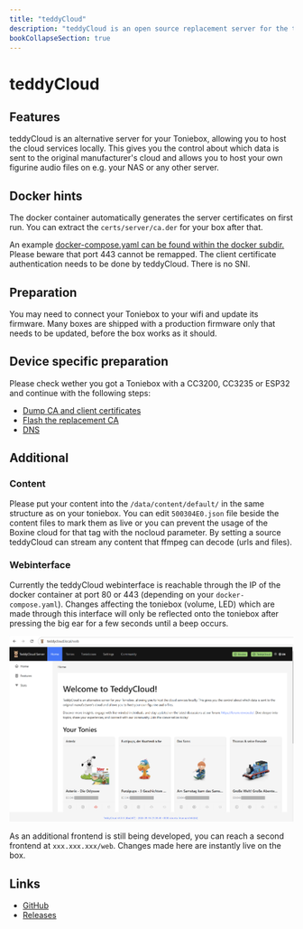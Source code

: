 ```yaml
---
title: "teddyCloud"
description: "teddyCloud is an open source replacement server for the tonies cloud."
bookCollapseSection: true
---
```

# teddyCloud

## Features
teddyCloud is an alternative server for your Toniebox, allowing you to host the cloud services locally.
This gives you the control about which data is sent to the original manufacturer's cloud and allows you
to host your own figurine audio files on e.g. your NAS or any other server.

## Docker hints
The docker container automatically generates the server certificates on first run. You can extract the ```certs/server/ca.der``` for your box after that. 

An example [docker-compose.yaml can be found within the docker subdir.](https://github.com/toniebox-reverse-engineering/teddycloud/blob/master/docker/docker-compose.yaml)
Please beware that port 443 cannot be remapped. The client certificate authentication needs to be done by teddyCloud. There is no SNI.

## Preparation
You may need to connect your Toniebox to your wifi and update its firmware. Many boxes are shipped with a production firmware only that needs to be updated, before the box works as it should.

## Device specific preparation
Please check wether you got a Toniebox with a CC3200, CC3235 or ESP32 and continue with the following steps:
* [Dump CA and client certificates](dump-certs)
* [Flash the replacement CA](flash-ca)
* [DNS](dns)

## Additional

### Content
Please put your content into the ```/data/content/default/``` in the same structure as on your toniebox. You can edit ```500304E0.json``` file beside the content files to mark them as live or you can prevent the usage of the Boxine cloud for that tag with the nocloud parameter. By setting a source teddyCloud can stream any content that ffmpeg can decode (urls and files).

### Webinterface
Currently the teddyCloud webinterface is reachable through the IP of the docker container at port 80 or 443 (depending on your ```docker-compose.yaml```). Changes affecting the toniebox (volume, LED) which are made through this interface will only be reflected onto the toniebox after pressing the big ear for a few seconds until a beep occurs. 

![Screnshot](/img/teddyCloudWebinterface.png)


As an additional frontend is still being developed, you can reach a second frontend at ```xxx.xxx.xxx/web```. Changes made here are instantly live on the box.



## Links
* [GitHub](https://github.com/toniebox-reverse-engineering/teddycloud)
* [Releases](https://github.com/toniebox-reverse-engineering/teddycloud/releases)
